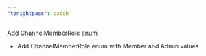 ```yaml
---
"tonightpass": patch
---
```


Add ChannelMemberRole enum

- Add ChannelMemberRole enum with Member and Admin values